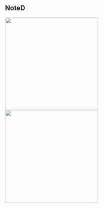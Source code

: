 ## NoteD
<img src="https://user-images.githubusercontent.com/80835250/176177379-2a7788af-a8c1-4d5d-874c-04f4ab74cbd4.png" width="300" height="300">
<img src="https://user-images.githubusercontent.com/80835250/176178656-b5bb2fed-428c-4c7d-abe6-42a7a590f6f3.png" width="300" height="300">

